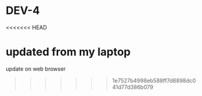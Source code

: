 # DEV-4
<<<<<<< HEAD

updated from my laptop
=======
update on web browser
>>>>>>> 1e7527b4998eb588ff7d8898dc041d77d386b079
